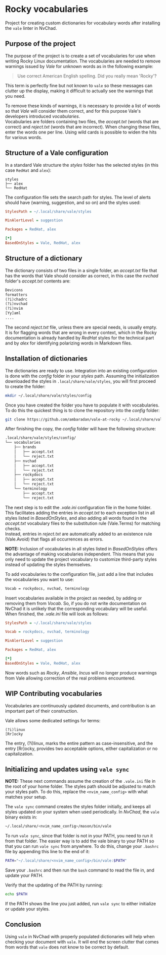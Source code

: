 # Rocky vocabularies

Project for creating custom dictionaries for vocabulary words after installing the `vale` linter in NvChad.

## Purpose of the project

The purpose of the project is to create a set of vocabularies for use when writing Rocky Linux documentation. The vocabularies are needed to remove warnings issued by *Vale* for unknown words as in the following example:

> Use correct American English spelling. Did you really mean 'Rocky'?

This term is perfectly fine but not known to `vale` so these messages can clutter up the display, making it difficult to actually see the warnings that you need.

To remove these kinds of warnings, it is necessary to provide a list of words so that *Vale* will consider them correct, and for this purpose Vale's developers introduced *vocabularies*.  
Vocabularies are folders containing two files, the *accept.txt* (words that are correct) and *reject.txt* (words that are incorrect). When changing these files, enter the words one per line. Using wild cards is possible to widen the hits for various words.

## Structure of a Vale configuration

In a standard Vale structure the *styles* folder has the selected styles (in this case `RedHat` and `alex`):

```text
styles
├── alex
└── RedHat
```

The configuration file sets the search path for styles. The level of alerts should have (warning, suggestion, and so on) and the styles used:

```ini
StylesPath = ~/.local/share/vale/styles

MinAlertLevel = suggestion

Packages = RedHat, alex

[*]
BasedOnStyles = Vale, RedHat, alex
```

## Structure of a dictionary

The dictionary consists of two files in a single folder, an *accept.txt* file that has the words that Vale should consider as correct, in this case the *nvchad* folder's *accept.txt* contents are:

```txt
Devicons
formatters
(?i)chadrc
(?i)nvchad
(?i)nvim
[Yy]aml
....
```

The second *reject.txt* file, unless there are special needs, is usually empty. It is for flagging words that are wrong in every context, which in the Rocky documentation is already handled by *RedHat* styles for the technical part and by *alex* for identifying polarizing words in Markdown files.

## Installation of dictionaries

The dictionaries are ready to use. Integration into an existing configuration is done with the *config* folder in your *styles* path. Assuming the initialization downloaded the styles in `.local/share/vale/styles`, you will first proceed to create the folder:

```bash
mkdir ~/.local/share/vale/styles/config
```

Once you have created the folder you have to populate it with vocabularies. To do this the quickest thing is to clone the repository into the *config* folder:

```bash
git clone https://github.com/ambaradan/vale-at-rocky ~/.local/share/vale/styles/config/
```

After finishing the copy, the *config* folder will have the following structure:

```txt
.local/share/vale/styles/config/
└── vocabularies
    ├── brands
    │   ├── accept.txt
    │   └── reject.txt
    ├── nvchad
    │   ├── accept.txt
    │   └── reject.txt
    ├── rockydocs
    │   ├── accept.txt
    │   └── reject.txt
    └── terminology
        ├── accept.txt
        └── reject.txt
```

The next step is to edit the *.vale.ini* configuration file in the home folder. This facilitates adding the entries in *accept.txt* to each exception list in all styles listed in *BasedOnStyles*, and also adding all words found in the *accept.txt* vocabulary files to the substitution rule (Vale.Terms) for matching checks.  
Instead, entries in *reject.txt* are automatically added to an existence rule (Vale.Avoid) that flags all occurrences as errors.

**NOTE:** Inclusion of vocabularies in all styles listed in *BasedOnStyles* offers the advantage of making vocabularies independent. This means that you only need to update the project vocabulary to customize third-party styles instead of updating the styles themselves.

To add vocabularies to the configuration file, just add a line that includes the vocabularies you want to use:

```txt
Vocab = rockydocs, nvchad, terminology
```

Insert vocabularies available in the project as needed, by adding or removing them from *Vocab*. So, if you do not write documentation on NvChad it is unlikely that the corresponding vocabulary will be useful.  
When finished, the *.vale.ini* file will look as follows:

```ini
StylesPath = ~/.local/share/vale/styles

Vocab = rockydocs, nvchad, terminology

MinAlertLevel = suggestion

Packages = RedHat, alex

[*]
BasedOnStyles = Vale, RedHat, alex
```

Now words such as *Rocky*, *Ansible*, *Incus* will no longer produce warnings from Vale allowing correction of the real problems encountered.

## WIP Contributing vocabularies

Vocabularies are continuously updated documents, and contribution is an important part of their construction.

Vale allows some dedicated settings for terms:

```text
(?i)linux
[Rr]ocky
```

The entry, (?i)linux, marks the entire pattern as case-insensitive, and the entry [Rr]ocky, provides two acceptable options, either capitalization or no capitalization.

## Initializing and updates using `vale sync`

**NOTE:** These next commands assume the creation of the `.vale.ini` file in the root of your home folder. The styles path should be adjusted to match your styles path. To do this, replace the `<nvim_name_config>` with what matches your setup.

The `vale sync` command creates the styles folder initially, and keeps all styles updated on your system when used periodically. In *NvChad*, the `vale` binary exists in:

```bash
~/.local/share/<nvim_name_config>/mason/bin/vale
```

To run `vale sync`, since that folder is not in your PATH, you need to run it from that folder. The easier way is to add the vale binary to your PATH so that you can run `vale sync` from anywhere. To do this, change your `.bashrc` file by appending this line to the end of it:

```bash
PATH="~/.local/share/<nvim_name_config>/bin/vale:$PATH"
```

Save your `.bashrc` and then run the `bash` command to read the file in, and update your PATH.

Verify that the updating of the PATH by running:

```bash
echo $PATH
```

If the PATH shows the line you just added, run `vale sync` to either initialize or update your styles.

## Conclusion

Using `vale` in NvChad with properly populated dictionaries will help when checking your document with `vale`. It will end the screen clutter that comes from words that `vale` does not know to be correct by default.
